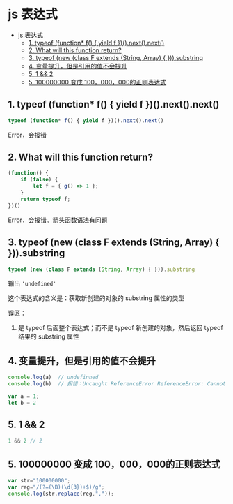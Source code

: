 # js 表达式

- [js 表达式](#js-表达式)
  - [1. typeof (function\* f() { yield f })().next().next()](#1-typeof-function-f--yield-f-nextnext)
  - [2. What will this function return?](#2-what-will-this-function-return)
  - [3. typeof (new (class F extends (String, Array) { })).substring](#3-typeof-new-class-f-extends-string-array--substring)
  - [4. 变量提升，但是引用的值不会提升](#4-变量提升但是引用的值不会提升)
  - [5. 1 \&\& 2](#5-1--2)
  - [5. 100000000 变成 100，000，000的正则表达式](#5-100000000-变成-100000000的正则表达式)

## 1. typeof (function* f() { yield f })().next().next()

```js
typeof (function* f() { yield f })().next().next()
```

Error，会报错

## 2. What will this function return?

```js
(function() {
    if (false) {
        let f = { g() => 1 };
    }
    return typeof f;
})()
```

Error，会报错。箭头函数语法有问题

## 3. typeof (new (class F extends (String, Array) { })).substring

```js
typeof (new (class F extends (String, Array) { })).substring
```

输出 `'undefined'`

这个表达式的含义是：获取新创建的对象的 substring 属性的类型

误区：

1. 是 typeof 后面整个表达式；而不是 typeof 新创建的对象，然后返回 typeof 结果的 substring 属性

## 4. 变量提升，但是引用的值不会提升

```js
console.log(a)  // undefinned
console.log(b)  // 报错：Uncaught ReferenceError ReferenceError: Cannot access 'b' before initialization

var a = 1;
let b = 2
```

## 5. 1 && 2

```js
1 && 2 // 2
```

## 5. 100000000 变成 100，000，000的正则表达式

```js
var str="100000000";
var reg="/(?=(\B)(\d{3})+$)/g";
console.log(str.replace(reg,","));
```
